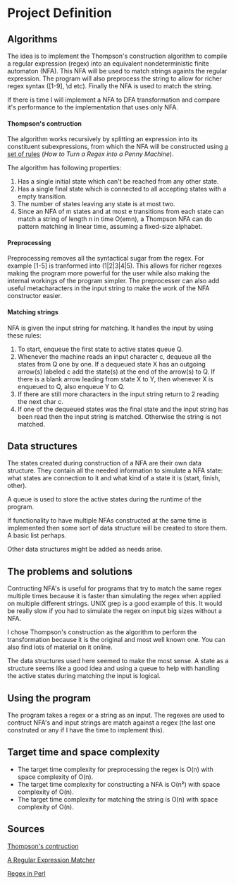 # Project Definition

## Algorithms

The idea is to implement the Thompson's construction algorithm to compile a regular expression (regex) into an equivalent nondeterministic finite automaton (NFA). This NFA will be used to match strings againts the regular expression. The program will also preprocess the string to allow for richer regex syntax ([1-9], \d etc). Finally the NFA is used to match the string.

If there is time I will implement a NFA to DFA transformation and compare it's performance to the implementation that uses only NFA. 

#### Thompson's contruction

The algorithm works recursively by splitting an expression into its constituent subexpressions, from which the NFA will be constructed using [a set of rules](https://perl.plover.com/Regex/article.html) (*How to Turn a Regex into a Penny Machine*).

The algorithm has following properties: 

1. Has a single initial state which can't be reached from any other state.
2. Has a single final state which is connected to all accepting states with a empty transition.
3. The number of states leaving any state is at most two.
4. Since an NFA of m states and at most e transitions from each state can match a string of length n in time O(emn), a Thompson NFA can do pattern matching in linear time, assuming a fixed-size alphabet.

#### Preprocessing

Preprocessing removes all the syntactical sugar from the regex. For example [1-5] is tranformed into (1|2|3|4|5). This allows for richer regexes making the program more powerful for the user while also making the internal workings of the program simpler. The preprocesser can also add useful metacharacters in the input string to make the work of the NFA constructor easier.

#### Matching strings

NFA is given the input string for matching. It handles the input by using these rules:

1. To start, enqueue the first state to active states queue Q.
2. Whenever the machine reads an input character c, dequeue all the states from Q one by one. If a dequeued state X has an outgoing arrow(s) labeled c add the state(s) at the end of the arrow(s) to Q. If there is a blank arrow leading from state X to Y, then whenever X is enqueued to Q, also enqueue Y to Q.
3. If there are still more characters in the input string return to 2 reading the next char c. 
4. If one of the dequeued states was the final state and the input string has been read then the input string is matched. Otherwise the string is not matched.

## Data structures

The states created during construction of a NFA are their own data structure. They contain all the needed information to simulate a NFA state: what states are connection to it and what kind of a state it is (start, finish, other). 

A queue is used to store the active states during the runtime of the program.  

If functionality to have multiple NFAs constructed at the same time is implemented then some sort of data structure will be created to store them. A basic list perhaps.

Other data structures might be added as needs arise.

## The problems and solutions

Contructing NFA's is useful for programs that try to match the same regex multiple times because it is faster than simulating the regex when applied on multiple different strings. UNIX grep is a good example of this. It would be really slow if you had to simulate the regex on input big sizes without a NFA.

I chose Thompson's construction as the algorithm to perform the transformation because it is the original and most well known one. You can also find lots of material on it online.  

The data structures used here seemed to make the most sense. A state as a structure seems like a good idea and using a queue to help with handling the active states during matching the input is logical.

## Using the program

The program takes a regex or a string as an input. The regexes are used to contruct NFA's and input strings are match against a regex (the last one construted or any if I have the time to implement this).

## Target time and space complexity

* The target time complexity for preprocessing the regex is O(n) with space complexity of O(n).
* The target time complexity for constructing a NFA is O(n²) with space complexity of O(n).
* The target time complexity for matching the string is O(n) with space complexity of O(n). 

## Sources

[Thompson's contruction](https://en.wikipedia.org/wiki/Thompson%27s_construction)

[A Regular Expression Matcher](http://www.cs.princeton.edu/courses/archive/spr09/cos333/beautiful.html)

[Regex in Perl](https://perl.plover.com/Regex/article.html)

